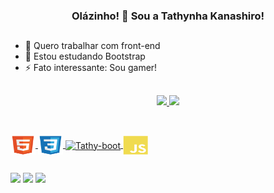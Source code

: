 ### <p align="center">Olázinho! 👋 Sou a Tathynha Kanashiro! </p>
##

- 🔭 Quero trabalhar com front-end
- 🌱 Estou estudando Bootstrap
- ⚡ Fato interessante: Sou gamer!

##

<div align="center">
  <a href="https://github.com/tathykanashiro">
  <img height="150em" src="https://github-readme-stats.vercel.app/api?username=tathykanashiro&show_icons=true&theme=aura_dark&include_all_commits=true&count_private=true"/>
  <img height="150em" src="https://github-readme-stats.vercel.app/api/top-langs/?username=tathykanashiro&layout=compact&langs_count=7&theme=aura_dark"/>
</div>
  
  ##
  
  <div style="display: inline_block"><br>
    <img align="center" alt="Tathy-HTML" height="30" width="40" src="https://raw.githubusercontent.com/devicons/devicon/master/icons/html5/html5-original.svg">
    <img align="center" alt="Tathy-CSS" height="30" width="40" src="https://raw.githubusercontent.com/devicons/devicon/master/icons/css3/css3-original.svg">
    <img align="center" alt="Tathy-boot" height="40" width="50" src="https://cdn.jsdelivr.net/gh/devicons/devicon/icons/bootstrap/bootstrap-plain.svg" />
    <img align="center" alt="Tathy-js" height="30" width="40" src="https://raw.githubusercontent.com/devicons/devicon/master/icons/javascript/javascript-plain.svg">       </div>
  
##
  
 <div> 
  <a href="https://instagram.com/tathykanashiro" target="_blank"><img src="https://img.shields.io/badge/-Instagram-%23E4405F?style=for-the-badge&logo=instagram&logoColor=white" target="_blank"></a>
  <a href = "mailto:tathymarquesani@gmail.com"><img src="https://img.shields.io/badge/-Gmail-%23333?style=for-the-badge&logo=gmail&logoColor=white" target="_blank"></a>
  <a href="https://www.linkedin.com/in/tathykanashiro" target="_blank"><img src="https://img.shields.io/badge/-LinkedIn-%230077B5?style=for-the-badge&logo=linkedin&logoColor=white" target="_blank"></a> 
 
</div>
